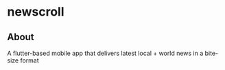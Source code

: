 # newscroll

## About

A flutter-based mobile app that delivers latest local + world news in a bite-size format
